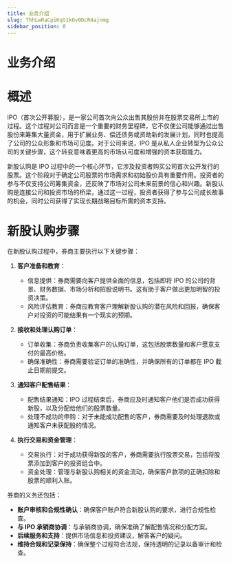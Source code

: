 ```yaml
---
title: 业务介绍
slug: ThhLwRaCpiKqt1kOv0DcR4ajnmg
sidebar_position: 0
---
```



# 业务介绍

# 概述

IPO（首次公开募股），是一家公司首次向公众出售其股份并在股票交易所上市的过程。这个过程对公司而言是一个重要的财务里程碑，它不仅使公司能够通过出售股份来筹集大量资金，用于扩展业务、偿还债务或资助新的发展计划，同时也提高了公司的公众形象和市场可见度。对于公司来说，IPO 是从私人企业转型为公众公司的关键步骤，这个转变意味着更高的市场认可度和增强的资本获取能力。

新股认购是 IPO 过程中的一个核心环节，它涉及投资者购买公司首次公开发行的股票。这个阶段对于确定公司股票的市场需求和初始股价具有重要作用。投资者的参与不仅支持公司筹集资金，还反映了市场对公司未来前景的信心和兴趣。新股认购是连接公司和投资市场的桥梁，通过这一过程，投资者获得了参与公司成长故事的机会，同时公司获得了实现长期战略目标所需的资本支持。

# 新股认购步骤

在新股认购过程中，券商主要执行以下关键步骤：

1. **客户准备和教育**：
    - 信息提供：券商需要向客户提供全面的信息，包括即将 IPO 的公司的背景、财务数据、市场分析和招股说明书。这有助于客户做出更加明智的投资决策。
    - 风险评估教育：券商应教育客户理解新股认购的潜在风险和回报，确保客户对投资的可能结果有一个现实的预期。

2. **接收和处理认购订单**：
    - 订单收集：券商负责收集客户的认购订单，这包括股票数量和客户愿意支付的最高价格。
    - 确保准确性：券商需要验证订单的准确性，并确保所有的订单都在 IPO 截止日期前提交。

3. **通知客户配售结果**：
    - 配售结果通知：IPO 过程结束后，券商应及时通知客户他们是否成功获得新股，以及分配给他们的股票数量。
    - 处理不成功的申购：对于未能成功配售的客户，券商需要及时处理退款或通知客户未获配股的情况。

4. **执行交易和资金管理**：
    - 交易执行：对于成功获得新股的客户，券商需要执行股票交易，包括将股票添加到客户的投资组合中。
    - 资金处理：管理与新股认购相关的资金流动，确保客户款项的正确扣除和股票的顺利入账。

券商的义务还包括：

- **账户审核和合规性确认**：确保客户账户符合新股认购的要求，进行合规性检查。
- **与 IPO 承销商协调**：与承销商协调，确保准确了解配售情况和分配方案。
- **后续服务和支持**：提供市场信息和投资建议，解答客户的疑问。
- **维持合规和记录保持**：确保整个过程符合法规，保持透明的记录以备审计和检查。

